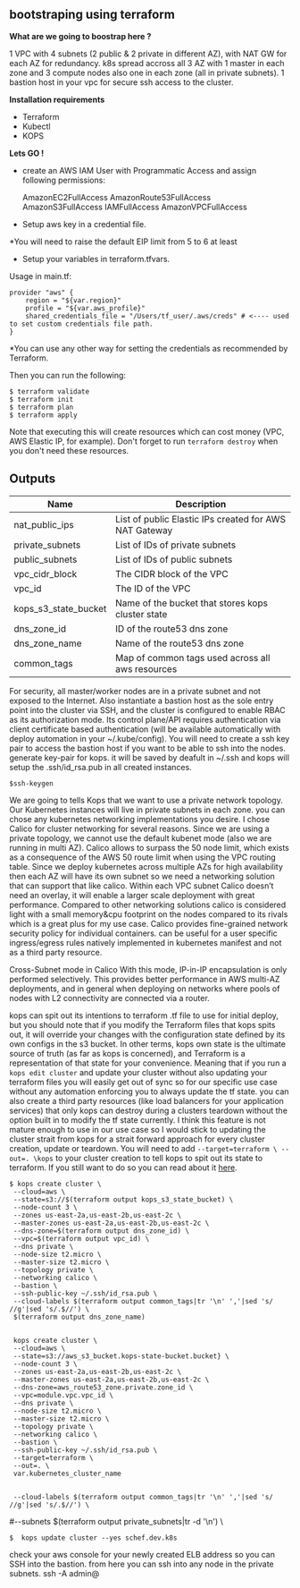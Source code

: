 ## bootstraping using terraform ##

**What are we going to boostrap here ?**

1 VPC with 4 subnets (2 public & 2 private in different AZ), with NAT GW for each AZ for redundancy.
k8s spread accross all 3 AZ with 1 master in each zone and 3 compute nodes also one in each zone (all in private subnets).
1 bastion host in your vpc for secure ssh access to the cluster.


**Installation requirements**

- Terraform
- Kubectl
- KOPS


**Lets GO !**

- create an AWS IAM User with Programmatic Access and assign following permissions:

    AmazonEC2FullAccess
    AmazonRoute53FullAccess
    AmazonS3FullAccess
    IAMFullAccess
    AmazonVPCFullAccess

- Setup aws key in a credential file.

*You will need to raise the default EIP limit from 5 to 6 at least


- Setup your variables in terraform.tfvars.

Usage in main.tf:

    provider "aws" {
        region = "${var.region}"
        profile = "${var.aws_profile}"
        shared_credentials_file = "/Users/tf_user/.aws/creds" # <---- used to set custom credentials file path.
    }

*You can use any other way for setting the credentials as recommended by Terraform.

Then you can run the following:

    $ terraform validate
    $ terraform init
    $ terraform plan
    $ terraform apply

Note that executing this will create resources which can cost money (VPC, AWS Elastic IP, for example). Don't forget to run `terraform destroy` when you don't need these resources.


## Outputs

| Name | Description |
|------|-------------|
| nat\_public\_ips | List of public Elastic IPs created for AWS NAT Gateway |
| private\_subnets | List of IDs of private subnets |
| public\_subnets | List of IDs of public subnets |
| vpc\_cidr\_block | The CIDR block of the VPC |
| vpc\_id | The ID of the VPC |
| kops\_s3\_state\_bucket| Name of the bucket that stores kops cluster state |
| dns\_zone\_id | ID of the route53 dns zone |
| dns\_zone\_name | Name of the route53 dns zone |
| common\_tags | Map of common tags used across all aws resources |


For security, all master/worker nodes are in a private subnet and not exposed to the Internet. Also instantiate a bastion host as the sole entry point into the cluster via SSH, and the cluster is configured to enable RBAC as its authorization mode. Its control plane/API requires authentication via client certificate based authentication (will be available automatically with deploy automation in your ~/.kube/config).
You will need to create a ssh key pair to access the bastion host if you want to be able to ssh into the nodes.
generate key-pair for kops. it will be saved by deafult in ~/.ssh and kops will setup the .ssh/id_rsa.pub in all created instances.

    $ssh-keygen



We are going to tells Kops that we want to use a private network topology. Our Kubernetes instances will live in private subnets in each zone.
you can chose any kubernetes networking implementations you desire.
I chose Calico for cluster networking for several reasons.
Since we are using a private topology, we cannot use the default kubenet mode (also we are running in multi AZ). Calico allows to surpass the 50 node limit, which exists as a consequence of the AWS 50 route limit when using the VPC routing table.
Since we deploy kubernetes across multiple AZs for high availability then each AZ will have its own subnet so we need a networking solution that can support that like calico.
Within each VPC subnet Calico doesn’t need an overlay, it will enable a larger scale deployment with great performance.
Compared to other networking solutions calico is considered light with a small memory&cpu footprint on the nodes compared to its rivals which is a great plus for my use case.
Calico provides fine-grained network security policy for individual containers. can be useful for a user specific ingress/egress rules natively implemented in kubernetes manifest and not as a third party resource.


Cross-Subnet mode in Calico
With this mode, IP-in-IP encapsulation is only performed selectively. This provides better performance in AWS multi-AZ deployments, and in general when deploying on networks where pools of nodes with L2 connectivity are connected via a router.

kops can spit out its intentions to terraform .tf file to use for initial deploy, but you should note that if you modify the Terraform files that kops spits out, it will override your changes with the configuration state defined by its own configs in the s3 bucket. In other terms, kops own state is the ultimate source of truth (as far as kops is concerned), and Terraform is a representation of that state for your convenience. Meaning that if you run a `kops edit cluster` and update your cluster without also updating your terraform files you will easily get out of sync so for our specific use case without any automation enforcing you to always update the tf state. you can also create a third party resources (like load balancers for your application services) that only kops can destroy during a clusters teardown without the option built in to modify the tf state currently. I think this feature is not mature enough to use in our use case so I would stick to updating the cluster strait from kops for a strait forward approach for every cluster creation, update or teardown. You will need to add `--target=terraform \ --out=. \kops` to your cluster creation to tell kops to spit out its state to terraform. If you still want to do so you can read about it [here](https://github.com/kubernetes/kops/blob/master/docs/terraform.md).


    $ kops create cluster \
     --cloud=aws \
     --state=s3://$(terraform output kops_s3_state_bucket) \
     --node-count 3 \
     --zones us-east-2a,us-east-2b,us-east-2c \
     --master-zones us-east-2a,us-east-2b,us-east-2c \
     --dns-zone=$(terraform output dns_zone_id) \
     --vpc=$(terraform output vpc_id) \
     --dns private \
     --node-size t2.micro \
     --master-size t2.micro \
     --topology private \
     --networking calico \
     --bastion \
     --ssh-public-key ~/.ssh/id_rsa.pub \
     --cloud-labels $(terraform output common_tags|tr '\n' ','|sed 's/ //g'|sed 's/.$//') \
     $(terraform output dns_zone_name)
     
     
     kops create cluster \
     --cloud=aws \
     --state=s3://aws_s3_bucket.kops-state-bucket.bucket} \
     --node-count 3 \
     --zones us-east-2a,us-east-2b,us-east-2c \
     --master-zones us-east-2a,us-east-2b,us-east-2c \
     --dns-zone=aws_route53_zone.private.zone_id \
     --vpc=module.vpc.vpc_id \
     --dns private \
     --node-size t2.micro \
     --master-size t2.micro \
     --topology private \
     --networking calico \
     --bastion \
     --ssh-public-key ~/.ssh/id_rsa.pub \
     --target=terraform \
     --out=. \
     var.kubernetes_cluster_name


     --cloud-labels $(terraform output common_tags|tr '\n' ','|sed 's/ //g'|sed 's/.$//') \



 #--subnets $(terraform output private_subnets|tr -d '\n') \

    $  kops update cluster --yes schef.dev.k8s
check your aws console for your newly created ELB address so you can SSH into the bastion. from here you can ssh into any node in the private subnets.
    ssh -A admin@<bastion-ELB-address>